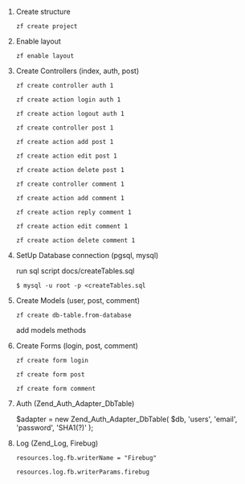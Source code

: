 1. Create structure

	`zf create project`

2. Enable layout

	`zf enable layout`

3. Create Controllers (index, auth, post)

	`zf create controller auth 1`
	
	`zf create action login auth 1`
	
	`zf create action logout auth 1`

	`zf create controller post 1`
	
	`zf create action add post 1`
	
	`zf create action edit post 1`
	
	`zf create action delete post 1`

	`zf create controller comment 1`
	
	`zf create action add comment 1`
	
	`zf create action reply comment 1`
	
	`zf create action edit comment 1`
	
	`zf create action delete comment 1`

4. SetUp Database connection (pgsql, mysql)

	run sql script docs/createTables.sql
	
	`$ mysql -u root -p <createTables.sql`

5. Create Models (user, post, comment)

	`zf create db-table.from-database`

	add models methods

6. Create Forms (login, post, comment)

	`zf create form login`
	
	`zf create form post`
	
	`zf create form comment`

7. Auth (Zend_Auth_Adapter_DbTable)

    $adapter = new Zend_Auth_Adapter_DbTable(
    $db,
    'users',
    'email',
    'password',
    'SHA1(?)'
    );


8. Log (Zend_Log, Firebug)

    `resources.log.fb.writerName = "Firebug"`
    
    `resources.log.fb.writerParams.firebug`